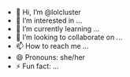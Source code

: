 - 👋 Hi, I’m @lolcluster
- 👀 I’m interested in ...
- 🌱 I’m currently learning ...
- 💞️ I’m looking to collaborate on ...
- 📫 How to reach me ...
- 😄 Pronouns: she/her
- ⚡ Fun fact: ...

<!---
lolcluster/lolcluster is a ✨ special ✨ repository because its `README.md` (this file) appears on your GitHub profile.
You can click the Preview link to take a look at your changes.
--->
